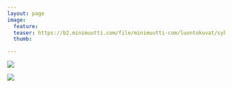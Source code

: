 ```yaml
---
layout: page
image:
  feature:
  teaser: https://b2.minimuutti.com/file/minimuutti-com/luontokuvat/syksy/5/DS71112-245px.jpg
  thumb:

---
```


![](https://b2.minimuutti.com/file/minimuutti-com/luontokuvat/syksy/5/DS71113-800px.jpg)

![](https://b2.minimuutti.com/file/minimuutti-com/luontokuvat/syksy/5/DS71112-800px.jpg)
